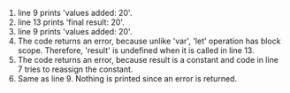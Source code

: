 1. line 9 prints 'values added: 20'.
2. line 13 prints 'final result: 20'.
3. line 9 prints 'values added: 20'.
4. The code returns an error, because unlike 'var', 'let' operation has block scope. Therefore, 'result' is undefined when it is called in line 13.
5. The code returns an error, because result is a constant and code in line 7 tries to reassign the constant.
6. Same as line 9. Nothing is printed since an error is returned.
